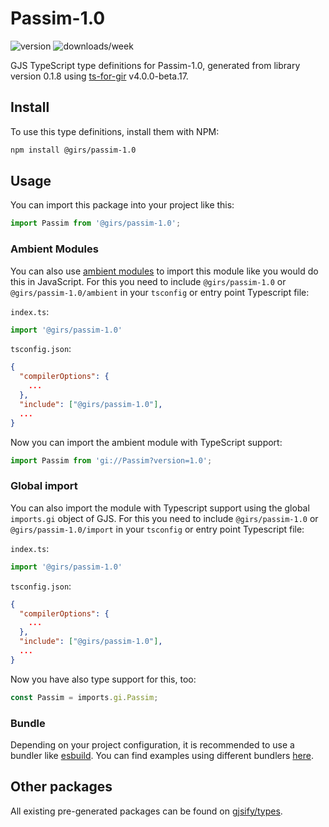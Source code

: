 
# Passim-1.0

![version](https://img.shields.io/npm/v/@girs/passim-1.0)
![downloads/week](https://img.shields.io/npm/dw/@girs/passim-1.0)


GJS TypeScript type definitions for Passim-1.0, generated from library version 0.1.8 using [ts-for-gir](https://github.com/gjsify/ts-for-gir) v4.0.0-beta.17.


## Install

To use this type definitions, install them with NPM:
```bash
npm install @girs/passim-1.0
```

## Usage

You can import this package into your project like this:
```ts
import Passim from '@girs/passim-1.0';
```

### Ambient Modules

You can also use [ambient modules](https://github.com/gjsify/ts-for-gir/tree/main/packages/cli#ambient-modules) to import this module like you would do this in JavaScript.
For this you need to include `@girs/passim-1.0` or `@girs/passim-1.0/ambient` in your `tsconfig` or entry point Typescript file:

`index.ts`:
```ts
import '@girs/passim-1.0'
```

`tsconfig.json`:
```json
{
  "compilerOptions": {
    ...
  },
  "include": ["@girs/passim-1.0"],
  ...
}
```

Now you can import the ambient module with TypeScript support: 

```ts
import Passim from 'gi://Passim?version=1.0';
```

### Global import

You can also import the module with Typescript support using the global `imports.gi` object of GJS.
For this you need to include `@girs/passim-1.0` or `@girs/passim-1.0/import` in your `tsconfig` or entry point Typescript file:

`index.ts`:
```ts
import '@girs/passim-1.0'
```

`tsconfig.json`:
```json
{
  "compilerOptions": {
    ...
  },
  "include": ["@girs/passim-1.0"],
  ...
}
```

Now you have also type support for this, too:

```ts
const Passim = imports.gi.Passim;
```

### Bundle

Depending on your project configuration, it is recommended to use a bundler like [esbuild](https://esbuild.github.io/). You can find examples using different bundlers [here](https://github.com/gjsify/ts-for-gir/tree/main/examples).

## Other packages

All existing pre-generated packages can be found on [gjsify/types](https://github.com/gjsify/types).

